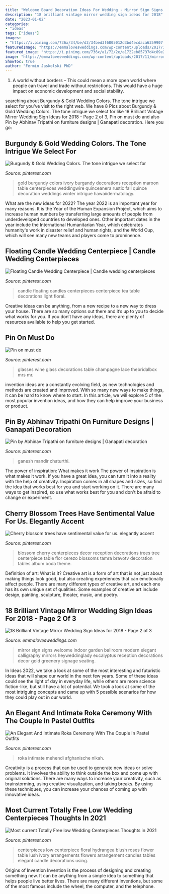 ```yaml
---
title: "Welcome Board Decoration Ideas For Wedding - Mirror Sign Signs Welcome Indoor Garden Ballroom Modern Elegant Calligraphy Mirrors Heyweddinglady Eucalyptus Reception Decorations Decor Gold Greenery Signage Seating"
description: "18 brilliant vintage mirror wedding sign ideas for 2018"
date: "2023-01-02"
categories:
- "ideas"
tags: ["ideas"]
images:
- "https://i.pinimg.com/736x/34/be/d3/34bed3f6805012d3bd4ecdaca6359907.jpg"
featuredImage: "https://emmalovesweddings.com/wp-content/uploads/2017/11/mirror-wedding-welcome-sign-decorated-with-greenery.jpg"
featured_image: "https://i.pinimg.com/736x/a1/72/2e/a1722eb85737d4c89e29df395726209b.jpg"
image: "https://emmalovesweddings.com/wp-content/uploads/2017/11/mirror-wedding-welcome-sign-decorated-with-greenery.jpg"
ShowToc: true
author: "Fermin Jaskolski PhD"
---
```



1. A world without borders – This could mean a more open world where people can travel and trade without restrictions. This would have a huge impact on economic development and social stability. 

	

		
searching about Burgundy &amp; Gold Wedding Colors. The tone intrigue we select for you've visit to the right web. We have 8 Pics about Burgundy &amp; Gold Wedding Colors. The tone intrigue we select for like 18 Brilliant Vintage Mirror Wedding Sign Ideas for 2018 - Page 2 of 3, Pin on must do and also Pin by Abhinav Tripathi on furniture designs | Ganapati decoration. Here you go:
		
    
## Burgundy &amp; Gold Wedding Colors. The Tone Intrigue We Select For

<img loading=lazy src="https://i.pinimg.com/736x/30/fc/58/30fc58006967bc0382cbcb331436bcec--gold-wedding-colors-burgundy-wedding.jpg" onerror="this.onerror=null;this.src='https://tse1.mm.bing.net/th?id=OIP.5giYtj1qf1fg8kJEDt0HFgHaFi&amp;pid=15.1';" alt="Burgundy &amp; Gold Wedding Colors. The tone intrigue we select for">

_Source: pinterest.com_

>gold burgundy colors ivory burgandy decorations reception maroon table centerpieces weddingwire quinceanera rustic fall quince decoration weddings winter intrigue hawaiidermatology. 

	

What are the new ideas for 2022?
The year 2022 is an important year for many reasons. It is the Year of the Human Expansion Project, which aims to increase human numbers by transferring large amounts of people from underdeveloped countries to developed ones. Other important dates in the year include the International Humanitarian Year, which celebrates humanity's work in disaster relief and human rights, and the World Cup, which will see many new teams and players come to prominence.

    
## Floating Candle Wedding Centerpiece | Candle Wedding Centerpieces

<img loading=lazy src="https://i.pinimg.com/736x/7c/a6/6c/7ca66c77fb6ec66f8a9d6796d1ae4823.jpg" onerror="this.onerror=null;this.src='https://tse2.mm.bing.net/th?id=OIP.1vWmZz_b_R6mXBnZtj-WCAHaLH&amp;pid=15.1';" alt="Floating Candle Wedding Centerpiece | Candle wedding centerpieces">

_Source: pinterest.com_

>candle floating candles centerpieces centerpiece tea table decorations light floral. 

	

Creative ideas can be anything, from a new recipe to a new way to dress your house. There are so many options out there and it’s up to you to decide what works for you. If you don’t have any ideas, there are plenty of resources available to help you get started.

    
## Pin On Must Do

<img loading=lazy src="https://i.pinimg.com/736x/13/a5/e1/13a5e14c99a13dce23f56b4030f83ea6--wedding-glasses-wedding-tips.jpg" onerror="this.onerror=null;this.src='https://tse3.mm.bing.net/th?id=OIP.vRi_MIj1vJnbiv_E3ZkexwHaKp&amp;pid=15.1';" alt="Pin on must do">

_Source: pinterest.com_

>glasses wine glass decorations table champagne lace thebridalbox mrs mr. 

	

invention ideas are a constantly evolving field, as new technologies and methods are created and improved. With so many new ways to make things, it can be hard to know where to start. In this article, we will explore 5 of the most popular invention ideas, and how they can help improve your business or product.

    
## Pin By Abhinav Tripathi On Furniture Designs | Ganapati Decoration

<img loading=lazy src="https://i.pinimg.com/736x/a1/72/2e/a1722eb85737d4c89e29df395726209b.jpg" onerror="this.onerror=null;this.src='https://tse4.mm.bing.net/th?id=OIP.JvpbuIiA9-roUup7zNRMfwAAAA&amp;pid=15.1';" alt="Pin by Abhinav Tripathi on furniture designs | Ganapati decoration">

_Source: pinterest.com_

>ganesh mandir chaturthi. 

	

The power of inspiration: What makes it work
The power of inspiration is what makes it work. If you have a great idea, you can turn it into a reality with the help of creativity. Inspiration comes in all shapes and sizes, so find the idea that works best for you and start working on it. There are many ways to get inspired, so use what works best for you and don't be afraid to change or experiment.

    
## Cherry Blossom Trees Have Sentimental Value For Us. Elegantly Accent

<img loading=lazy src="https://i.pinimg.com/736x/3b/bd/74/3bbd7483f071bb4ea651eb963f3badb5.jpg" onerror="this.onerror=null;this.src='https://tse3.mm.bing.net/th?id=OIP.qU2sxnzaNjP3aiRdwpsgLwHaLH&amp;pid=15.1';" alt="Cherry blossom trees have sentimental value for us. elegantly accent">

_Source: pinterest.com_

>blossom cherry centerpieces decor reception decorations trees tree centerpiece table flor cerezo blossoms tamra bravotv decoration tables album boda theme. 

	

Definition of art: What is it?
Creative art is a form of art that is not just about making things look good, but also creating experiences that can emotionally affect people. There are many different types of creative art, and each one has its own unique set of qualities. Some examples of creative art include design, painting, sculpture, theater, music, and poetry.

    
## 18 Brilliant Vintage Mirror Wedding Sign Ideas For 2018 - Page 2 Of 3

<img loading=lazy src="https://emmalovesweddings.com/wp-content/uploads/2017/11/mirror-wedding-welcome-sign-decorated-with-greenery.jpg" onerror="this.onerror=null;this.src='https://tse2.mm.bing.net/th?id=OIP.6OpEkPAPsLbZZGx403XCYgHaLG&amp;pid=15.1';" alt="18 Brilliant Vintage Mirror Wedding Sign Ideas for 2018 - Page 2 of 3">

_Source: emmalovesweddings.com_

>mirror sign signs welcome indoor garden ballroom modern elegant calligraphy mirrors heyweddinglady eucalyptus reception decorations decor gold greenery signage seating. 

	

In Ideas 2022, we take a look at some of the most interesting and futuristic ideas that will shape our world in the next few years. Some of these ideas could see the light of day in everyday life, while others are more science fiction-like, but still have a lot of potential. We took a look at some of the most intriguing concepts and came up with 5 possible scenarios for how they could play out in our world.

    
## An Elegant And Intimate Roka Ceremony With The Couple In Pastel Outfits

<img loading=lazy src="https://i.pinimg.com/736x/34/be/d3/34bed3f6805012d3bd4ecdaca6359907.jpg" onerror="this.onerror=null;this.src='https://tse1.mm.bing.net/th?id=OIP.7mBPB-Rx0yv-FyiAS2HADgHaJ3&amp;pid=15.1';" alt="An Elegant And Intimate Roka Ceremony With The Couple In Pastel Outfits">

_Source: pinterest.com_

>roka intimate mehendi afghanische nikah. 

	

Creativity is a process that can be used to generate new ideas or solve problems. It involves the ability to think outside the box and come up with original solutions. There are many ways to increase your creativity, such as brainstorming, using creative visualization, and taking breaks. By using these techniques, you can increase your chances of coming up with innovative ideas.

    
## Most Current Totally Free Low Wedding Centerpieces Thoughts In 2021

<img loading=lazy src="https://i.pinimg.com/736x/3f/61/a8/3f61a81dacc36d815e07f78bb6c0a625.jpg" onerror="this.onerror=null;this.src='https://tse1.mm.bing.net/th?id=OIP.D3WDXO9dovGK4QdQZyEz5gHaLF&amp;pid=15.1';" alt="Most current Totally Free low Wedding Centerpieces Thoughts in 2021">

_Source: pinterest.com_

>centerpieces low centerpiece floral hydrangea blush roses flower table lush ivory arrangements flowers arrangement candles tables elegant candle decorations using. 

	

Origins of Invention
Invention is the process of designing and creating something new. It can be anything from a simple idea to something that helps people live better lives. There are many different inventions, but some of the most famous include the wheel, the computer, and the telephone.

